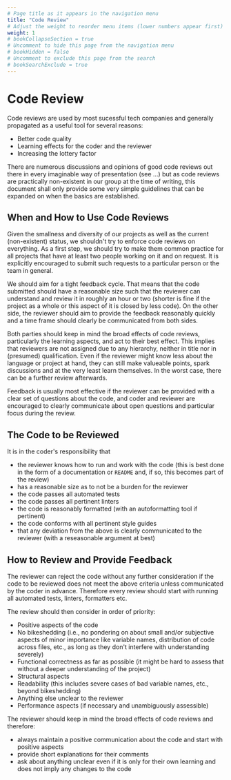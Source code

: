 ```yaml
---
# Page title as it appears in the navigation menu
title: "Code Review"
# Adjust the weight to reorder menu items (lower numbers appear first)
weight: 1
# bookCollapseSection = true
# Uncomment to hide this page from the navigation menu
# bookHidden = false
# Uncomment to exclude this page from the search
# bookSearchExclude = true
---
```


# Code Review

Code reviews are used by most sucessful tech companies
and generally propagated as a useful tool
for several reasons:

- Better code quality
- Learning effects for the coder and the reviewer
- Increasing the lottery factor

There are numerous discussions and opinions of good code reviews out there
in every imaginable way of presentation (see ...)
but as code reviews are practically non-existent in our group
at the time of writing,
this document shall only provide some very simple guidelines
that can be expanded on when the basics are established.

## When and How to Use Code Reviews

Given the smallness and diversity of our projects
as well as the current (non-existent) status,
we shouldn't try to enforce code reviews on everything.
As a first step,
we should try to make them common practice for all projects
that have at least two people working on it and on request.
It is explicitly encouraged to submit such requests to a particular person
or the team in general.

We should aim for a tight feedback cycle.
That means that the code submitted should have a reasonable size
such that the reviewer can understand and review it
in roughly an hour or two
(shorter is fine
if the project as a whole or this aspect of it is closed by less code).
On the other side,
the reviewer should aim to provide the feedback reasonably quickly
and a time frame should clearly be communicated from both sides.

Both parties should keep in mind the broad effects of code reviews,
particularly the learning aspects,
and act to their best effect.
This implies that reviewers are not assigned due to any hierarchy,
neither in title nor in (presumed) qualification.
Even if the reviewer might know less about the language or
project at hand,
they can still make valueable points,
spark discussions
and at the very least learn themselves.
In the worst case,
there can be a further review afterwards.

Feedback is usually most effective
if the reviewer can be provided with a clear set of questions about the code,
and coder and reviewer are encouraged to clearly communicate
about open questions and particular focus during the review.

## The Code to be Reviewed

It is in the coder's responsibility that

- the reviewer knows how to run and work with the code
  (this is best done in the form of a documentation or `README` and,
  if so, this becomes part of the review)
- has a reasonable size as to not be a burden for the reviewer
- the code passes all automated tests
- the code passes all pertinent linters
- the code is reasonably formatted
  (with an autoformatting tool if pertinent)
- the code conforms with all pertinent style guides
- that any deviation from the above is clearly communicated to the reviewer
  (with a reseasonable argument at best)

## How to Review and Provide Feedback

The reviewer can reject the code without any further consideration
if the code to be reviewed does not meet the above criteria
unless communicated by the coder in advance.
Therefore every review should start with running all automated
tests, linters, formatters etc.

The review should then consider in order of priority:

- Positive aspects of the code
- No bikeshedding
  (i.e., no pondering on about small and/or subjective aspects
  of minor importance
  like variable names, distribution of code across files, etc.,
  as long as they don't interfere with understanding severely)
- Functional correctness as far as possible
  (it might be hard to assess that without a deeper understanding of the project)
- Structural aspects
- Readability
  (this includes severe cases of bad variable names, etc., beyond bikeshedding)
- Anything else unclear to the reviewer
- Performance aspects (if necessary and unambiguously assessible)

The reviewer should keep in mind the broad effects of code reviews and therefore:

- always maintain a positive communication about the code
  and start with positive aspects
- provide short explanations for their comments
- ask about anything unclear
  even if it is only for their own learning
  and does not imply any changes to the code
